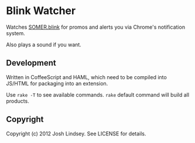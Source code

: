 Blink Watcher
=============

Watches [SOMER.blink](http://cogdev.net/blink) for promos and alerts you via Chrome's notification system.

Also plays a sound if you want.

Development
-----------

Written in CoffeeScript and HAML, which need to be compiled into JS/HTML for packaging into an extension.

Use `rake -T` to see available commands. `rake` default command will build all products.

Copyright
---------

Copyright (c) 2012 Josh Lindsey. See LICENSE for details.

